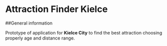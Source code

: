 # Attraction Finder Kielce

##General information

Prototype of application for <b>Kielce City</b> to find the best attraction choosing properly age and distance range.
